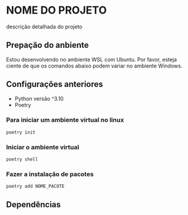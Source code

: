 
# NOME DO PROJETO
descrição detalhada do projeto


## Prepação do anbiente
Estou desenvolvendo no ambiente WSL com Ubuntu. Por favor, esteja ciente de que os comandos abaixo podem variar no ambiente Windows.

## Configurações anteriores
- Python versão ^3.10
- Poetry

### Para iniciar um ambiente virtual no linux
````
poetry init
````
### Iniciar o ambiente virtual
````
poetry shell
````
### Fazer a instalação de pacotes
````
poetry add NOME_PACOTE
````

## Dependências
